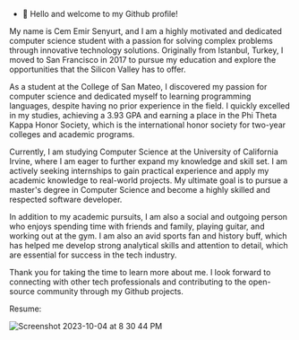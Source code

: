 - 👋 Hello and welcome to my Github profile!

My name is Cem Emir Senyurt, and I am a highly motivated and dedicated computer science student with a passion for solving complex problems through innovative technology solutions. Originally from Istanbul, Turkey, I moved to San Francisco in 2017 to pursue my education and explore the opportunities that the Silicon Valley has to offer.

As a student at the College of San Mateo, I discovered my passion for computer science and dedicated myself to learning programming languages, despite having no prior experience in the field. I quickly excelled in my studies, achieving a 3.93 GPA and earning a place in the Phi Theta Kappa Honor Society, which is the international honor society for two-year colleges and academic programs.

Currently, I am studying Computer Science at the University of California Irvine, where I am eager to further expand my knowledge and skill set. I am actively seeking internships to gain practical experience and apply my academic knowledge to real-world projects. My ultimate goal is to pursue a master's degree in Computer Science and become a highly skilled and respected software developer.

In addition to my academic pursuits, I am also a social and outgoing person who enjoys spending time with friends and family, playing guitar, and working out at the gym. I am also an avid sports fan and history buff, which has helped me develop strong analytical skills and attention to detail, which are essential for success in the tech industry.

Thank you for taking the time to learn more about me. I look forward to connecting with other tech professionals and contributing to the open-source community through my Github projects.

Resume:

![Screenshot 2023-10-04 at 8 30 44 PM](https://github.com/cememirsenyurt/cememirsenyurt/assets/104103767/10683612-8b6e-484d-ac81-18968afe8093)
